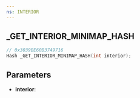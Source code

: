 ```yaml
---
ns: INTERIOR
---
```

## _GET_INTERIOR_MINIMAP_HASH

```c
// 0x3039BE60B3749716
Hash _GET_INTERIOR_MINIMAP_HASH(int interior);
```

## Parameters
* **interior**:
